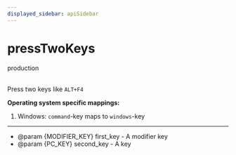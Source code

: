 ```yaml
---
displayed_sidebar: apiSidebar
---
```

# pressTwoKeys
<span class="theme-doc-version-badge badge badge--success">production</span><br/><br/>

Press two keys like `ALT+F4`

**Operating system specific mappings:**
1. Windows: `command`-key maps to `windows`-key
---


   * @param {MODIFIER_KEY} first_key - A modifier key
   * @param {PC_KEY} second_key - A key
